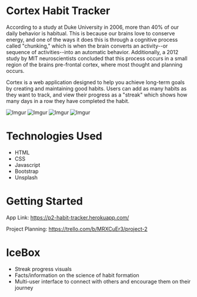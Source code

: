 # Cortex Habit Tracker
According to a study at Duke University in 2006, more than 40% of our daily behavior is habitual. This is because our brains love to conserve energy, and one of the ways it does this is through a cognitive process called "chunking," which is when the brain converts an activity--or sequence of activities--into an automatic behavior. Additionally, a 2012 study by MIT neuroscientists concluded that this process occurs in a small region of the brains pre-frontal cortex, where most thought and planning occurs. 

Cortex is a web application designed to help you achieve long-term goals by creating and maintaining good habits. Users can add as many habits as they want to track, and view their progress as a "streak" which shows how many days in a row they have completed the habit. 

![Imgur](https://i.imgur.com/OAulxA5l.png)
![Imgur](https://i.imgur.com/VX6lOGFl.png)
![Imgur](https://i.imgur.com/LGSf6SAl.png)
![Imgur](https://i.imgur.com/qfVuUcyl.png)

# Technologies Used
- HTML
- CSS
- Javascript
- Bootstrap
- Unsplash


# Getting Started
App Link:
https://p2-habit-tracker.herokuapp.com/

Project Planning:
https://trello.com/b/MRXCuEr3/project-2


# IceBox
- Streak progress visuals 
- Facts/information on the science of habit formation
- Multi-user interface to connect with others and encourage them on their journey 
